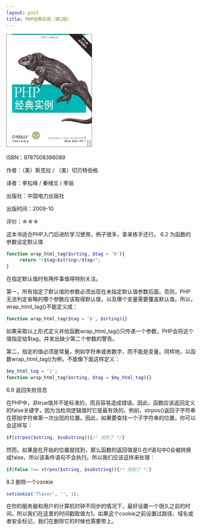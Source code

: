 ```yaml
---
layout: post
title: PHP经典实例（第2版）
---
```

<img class="cover" title="9787508386089" src="/images/2012/03/9787508386089-228x300.jpg" alt="PHP经典实例（第二版）" width="228" height="300" />

ISBN：9787508386089

作者：（美）斯克拉 / （美）切贝特伯格

译者：李松峰 / 秦绪文 / 李丽

出版社：中国电力出版社

出版时间：2009-10

评价：☆☆☆

这本书适合PHP入门后进阶学习使用，例子很多，拿来练手还行。
6.2 为函数的参数设定默认值

```php
function wrap_html_tag($srting, $tag = 'b'){
     return "<$tag>$string</$tag>";
}
```

在指定默认值时有两件事值得特别关注。

第一，所有指定了默认值的参数必须出现在未指定默认值参数后面。否则，PHP无法判定省略的哪个参数应该取得默认值，以及哪个变量需要覆盖默认值。所以，wrap_html_tag()不能定义成：

```php
function wrap_html_tag($tag = 'b', $srting){}
```

如果采取以上形式定义并给函数wrap_html_tag()只传递一个参数，PHP会将这个值指定给$tag，并发出缺少第二个参数的警告。

第二，指定的值必须是常量，例如字符串或者数字，而不能是变量。同样地，以函数wrap_html_tag()为例，不能像下面这样定义：

```php
$my_html_tag = 'i';
function wrap_html_tag($srting, $tag = $my_html_tag){}
```

6.9 返回失败信息

在PHP中，非true值并不是标准的，而且容易造成错误。因此，函数应该返回定义的false关键字，因为当检测逻辑值时它是最有效的。例如，strpos()返回子字符串在原始字符串第一次出现的位置。因此，如果要查找一个子字符串的位置，你可以会这样写：

```php
if(strpos($string, $substring)){/* 找到了 */}
```

然而，如果是在开始的位置就找到，那么函数的返回值是0.在if语句中0会被转换成false，所以该条件语句不会执行。所以我们应该这样来处理：

```php
if(false !== strpos($string, $substring)){/* 找到了 */}
```

8.3 删除一个cookie

```php
setcookie('flavor', '', 1);
```

在你的服务器和用户的计算机时钟不同步的情况下，最好设置一个很久之前的时间，所以我们在这里的时间戳取值为1。如果这个cookie之前设置过路径、域名或者安全标记，我们在删除它的时候也需要带上。
